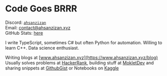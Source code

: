 # Code Goes BRRR
Discord: [`ahsanzizan`](https://discordapp.com/users/650696568227233823) <br />
Email: contact@ahsanzizan.xyz
<br />
GitHub Stats: [here](https://github.com/ahsanzizan/stats)

I write TypeScript, sometimes C# but often Python for automation. Willing to learn C++. Data science enthusiast.

Writing blogs at [www.ahsanzizan.xyz](https://www.ahsanzizan.xyz/blog) <br />
Usually solves problems at [HackerRank](https://www.hackerrank.com/profile/ahsanzizan), building stuff at [MokletDev](https://github.com/mokletdev) and sharing snippets at [GithubGist](https://gist.github.com/ahsanzizan) or Notebooks on [Kaggle](https://www.kaggle.com/ahsanawadullahazizan)

